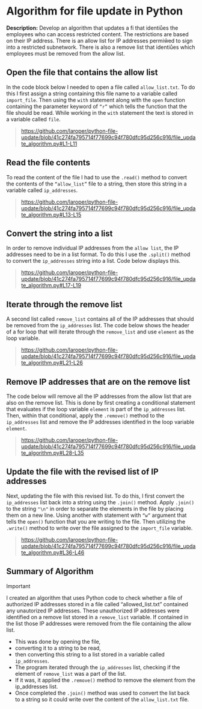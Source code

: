 # Algorithm for file update in Python
**Description:** Develop an algorithm that updates a fi that identiůes the employees who can access restricted content. The restrictions are based on their IP address. There is an allow list for IP addresses permiŵed to sign into a restricted subnetwork. There is also a remove list that identiůes which employees must be removed from the allow list.

## Open the file that contains the allow list
In the code block below I needed to open a file called `allow_list.txt`. To do this I first assign a string containing this file name to a variable called `import_file`. Then using the `with` statement along with the `open` function containing the parameter keyword of `“r”` which tells the function that the file should be read. While working in the `with` statement the text is stored in a variable called `file`. 

> https://github.com/laroper/python-file-update/blob/41c274fa795714f77699c94f780dfc95d256c916/file_update_algorithm.py#L1-L11

## Read the file contents
To read the content of the file I had to use the `.read()` method to convert the contents of the `“allow_list”` file to a string, then store this string in a variable called `ip_addresses`.  

> https://github.com/laroper/python-file-update/blob/41c274fa795714f77699c94f780dfc95d256c916/file_update_algorithm.py#L13-L15

## Convert the string into a list
In order to remove individual IP addresses from the `allow list`, the IP addresses need to be in a list format. To do this I use the `.split()` method to convert the `ip_addresses` string into a list. Code below displays this.

> https://github.com/laroper/python-file-update/blob/41c274fa795714f77699c94f780dfc95d256c916/file_update_algorithm.py#L17-L19

## Iterate through the remove list
A second list called `remove_list` contains all of the IP addresses that should be removed from the `ip_addresses` list. The code below shows the header of a for loop that will iterate through the `remove_list` and use `element` as the loop variable.

> https://github.com/laroper/python-file-update/blob/41c274fa795714f77699c94f780dfc95d256c916/file_update_algorithm.py#L21-L26

## Remove IP addresses that are on the remove list
The code below will remove all the IP addresses from the allow list that are also on the remove list. This is done by first creating a conditional statement that evaluates if the loop variable `element` is part of the `ip_addresses` list. Then, within that conditional, apply the `.remove()` method to the `ip_addresses` list and remove the IP addresses identified in the loop variable `element`. 

> https://github.com/laroper/python-file-update/blob/41c274fa795714f77699c94f780dfc95d256c916/file_update_algorithm.py#L28-L35

## Update the file with the revised list of IP addresses 
Next, updating the file with this revised list. To do this, I first convert the `ip_addresses` list back into a string using the `.join()` method. Apply `.join()` to the string `"\n"` in order to separate the elements in the file by placing them on a new line. Using another with statement with `“w”` argument that tells the `open()` function that you are writing to the file. Then utilizing the `.write()` method to write over the file assigned to the `import_file` variable.

> https://github.com/laroper/python-file-update/blob/41c274fa795714f77699c94f780dfc95d256c916/file_update_algorithm.py#L36-L46

## Summary of Algorithm

> [!IMPORTANT]
> I created an algorithm that uses Python code to check whether a file of authorized IP addresses stored in a file called “allowed_list.txt” contained any unautorized IP addresses. These unauthorized IP addresses were identified on a remove list stored in a `remove_list` variable. If contained in the list those IP addresses were removed from the file containing the allow list.
- This was done by opening the file,
- converting it to a string to be read,
- then converting this string to a list stored in a variable called `ip_addresses`.
- The program iterated through the `ip_addresses` list, checking if the element of `remove_list` was a part of the list.
- If it was, it applied the `.remove()` method to remove the element from the ip_addresses list.
- Once completed the `.join()` method was used to convert the list back to a string so it could write over the content of the `allow_list.txt` file.


